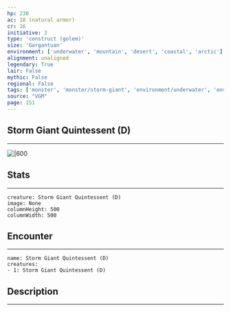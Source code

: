 ```yaml
---
hp: 230
ac: 18 (natural armor)
cr: 16
initiative: 2
type: 'construct (golem)'    
size: 'Gargantuan'
environment: ['underwater', 'mountain', 'desert', 'coastal', 'arctic']
alignment: unaligned
legendary: True
lair: False
mythic: False
regional: False
tags: ['monster', 'monster/storm-giant', 'environment/underwater', 'environment/mountain', 'environment/desert', 'environment/coastal', 'environment/arctic']
source: "VGM"
page: 151
---
```


## Storm Giant Quintessent (D)
---

![|600](D:/Program%20Files/5e.tools/img/bestiary/VGM/Storm%20Giant%20Quintessent.jpg)

## Stats
---

```statblock
creature: Storm Giant Quintessent (D)
image: None
columnHeight: 500
columnWidth: 500
```

## Encounter
---

```encounter-table
name: Storm Giant Quintessent (D)
creatures:
- 1: Storm Giant Quintessent (D)
```

## Description
---




